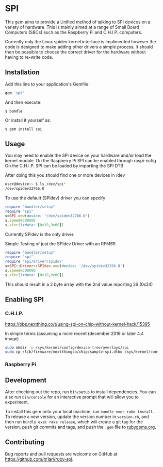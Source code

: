 # SPI

This gem aims to provide a Unified method of talking to SPI devices on a variety of hardware. This is mainly aimed at a range of Small Board Computers (SBCs) such as the Raspberry Pi and C.H.I.P. computers.

Currently only the Linux spidev kernel interface is implimented however the code is designed to make adding other drivers a simple process. It should then be possible to choose the correct driver for the hardware without having to re-write code.

## Installation

Add this line to your application's Gemfile:

```ruby
gem 'spi'
```

And then execute:

    $ bundle

Or install it yourself as:

    $ gem install spi

## Usage

You may need to enable the SPI device on your hardware and/or load the kernel module.
On the Raspberry Pi SPI can be enabled through raspi-cofig
On the C.H.I.P. SPI can be loaded by importing the SPI DTB

After doing this you should find one or more devices in /dev
```bash
user@device:~ $ ls /dev/spi*
/dev/spidev32766.0
```

To use the default (SPIdev) driver you can specify
```ruby
require "bundler/setup"
require "spi"
s=SPI.new(device: '/dev/spidev32766.0')
s.speed=500000
s.xfer(txdata: [0x10,0x00])
```
Currently SPIdev is the only driver.


Simple Testing of just the SPIdev Driver with an RFM69
```ruby
require "bundler/setup"
require "spi"
require 'spi/driver/spidev'
s=SPI::Driver::SPIdev.new(device: '/dev/spidev32766.0')
s.speed=500000
s.xfer(txdata: [0x10,0x00])
```
This should result in a 2 byte array with the 2nd value reporting 36 (0x24)


## Enabling SPI
### C.H.I.P.
https://bbs.nextthing.co/t/using-spi-on-chip-without-kernel-hack/15395

In simple terms (assuming a more recent (december 2016 or later 4.4 image)
```bash
sudo mkdir -p /sys/kernel/config/device-tree/overlays/spi
sudo cp /lib/firmware/nextthingco/chip/sample-spi.dtbo /sys/kernel/config/device-tree/overlays/spi/dtbo
```

### Raspberry Pi

## Development

After checking out the repo, run `bin/setup` to install dependencies. You can also run `bin/console` for an interactive prompt that will allow you to experiment.

To install this gem onto your local machine, run `bundle exec rake install`. To release a new version, update the version number in `version.rb`, and then run `bundle exec rake release`, which will create a git tag for the version, push git commits and tags, and push the `.gem` file to [rubygems.org](https://rubygems.org).

## Contributing

Bug reports and pull requests are welcome on GitHub at https://github.com/m1ari/ruby-spi.

